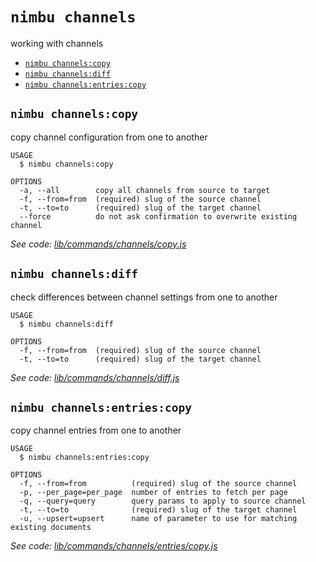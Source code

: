 `nimbu channels`
================

working with channels

* [`nimbu channels:copy`](#nimbu-channelscopy)
* [`nimbu channels:diff`](#nimbu-channelsdiff)
* [`nimbu channels:entries:copy`](#nimbu-channelsentriescopy)

## `nimbu channels:copy`

copy channel configuration from one to another

```
USAGE
  $ nimbu channels:copy

OPTIONS
  -a, --all        copy all channels from source to target
  -f, --from=from  (required) slug of the source channel
  -t, --to=to      (required) slug of the target channel
  --force          do not ask confirmation to overwrite existing channel
```

_See code: [lib/commands/channels/copy.js](https://github.com/zenjoy/nimbu-toolbelt/blob/v5.0.0-alpha.5/lib/commands/channels/copy.js)_

## `nimbu channels:diff`

check differences between channel settings from one to another

```
USAGE
  $ nimbu channels:diff

OPTIONS
  -f, --from=from  (required) slug of the source channel
  -t, --to=to      (required) slug of the target channel
```

_See code: [lib/commands/channels/diff.js](https://github.com/zenjoy/nimbu-toolbelt/blob/v5.0.0-alpha.5/lib/commands/channels/diff.js)_

## `nimbu channels:entries:copy`

copy channel entries from one to another

```
USAGE
  $ nimbu channels:entries:copy

OPTIONS
  -f, --from=from          (required) slug of the source channel
  -p, --per_page=per_page  number of entries to fetch per page
  -q, --query=query        query params to apply to source channel
  -t, --to=to              (required) slug of the target channel
  -u, --upsert=upsert      name of parameter to use for matching existing documents
```

_See code: [lib/commands/channels/entries/copy.js](https://github.com/zenjoy/nimbu-toolbelt/blob/v5.0.0-alpha.5/lib/commands/channels/entries/copy.js)_
